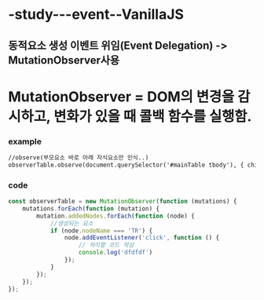 # -study---event--VanillaJS

## 동적요소 생성 이벤트 위임(Event Delegation) -> MutationObserver사용
# MutationObserver = DOM의 변경을 감시하고, 변화가 있을 때 콜백 함수를 실행함.


### example
```html
//observe(부모요소 바로 아래 자식요소만 인식..)
observerTable.observe(document.querySelector('#mainTable tbody'), { childList: true });
```


### code
```javascript
const observerTable = new MutationObserver(function (mutations) {
    mutations.forEach(function (mutation) {
        mutation.addedNodes.forEach(function (node) {
            //생성되는 요소
            if (node.nodeName === 'TR') {
                node.addEventListener('click', function () {
                    // 처리할 코드 작성
                    console.log('dfdfdf')
                });
            }
        });
    });
});
```
